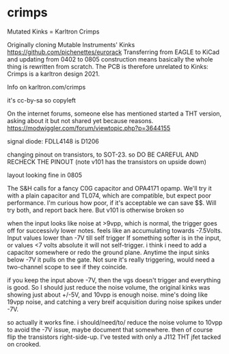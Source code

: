 # crimps
 Mutated Kinks = Karltron Crimps

Originally cloning Mutable Instruments' Kinks
https://github.com/pichenettes/eurorack
Transferring from EAGLE to KiCad and updating from 0402 to 0805 construction means basically the whole thing is rewritten from scratch. The PCB is therefore unrelated to Kinks: Crimps is a karltron design 2021. 

Info on karltron.com/crimps

it's cc-by-sa so copyleft

On the internet forums, someone else has mentioned started a THT version, asking about it but not shared yet because reasons. 
https://modwiggler.com/forum/viewtopic.php?p=3644155



signal diode:
FDLL4148 is D1206


changing pinout on transistors, to SOT-23. so DO BE CAREFUL AND RECHECK THE PINOUT  (note v101 has the transistors on upside down)


layout looking fine in 0805


The S&H calls for a fancy C0G capacitor and OPA4171 opamp. We'll try it with a plain capacitor and TL074, which are compatible, but expect poor performance. I'm curious how poor, if it's acceptable we can save $$. Will try both, and report back here. But v101 is otherwise broken so 


when the input looks like noise at >9vpp, which is normal, the trigger goes off for successivly lower notes. feels like an accumulating towards -7.5Volts. Input values lower than -7V till self trigger If something softer is in the input, or values <7 volts absolute it will not self-trigger.  i think i need to add a capacitor somewhere or redo the ground plane.  Anytime the input sinks below -7V it pulls on the gate. Not sure it's really triggering, would need a two-channel scope to see if they coincide.  

if you keep the input above -7V, then the vgs doesn't trigger and everything is good. So I should just reduce the noise volume, the original kinks was showing just about +/-5V, and 10vpp is enough noise. mine's doing like 19vpp noise, and catching a very breif acquisition during noise spikes under -7V. 

so actually it works fine. i should/need/to/ reduce the noise volume to 10vpp to avoid the -7V issue, maybe document that somewhere. then of course flip the transistors right-side-up. I've tested with only a J112 THT jfet tacked on crooked. 







